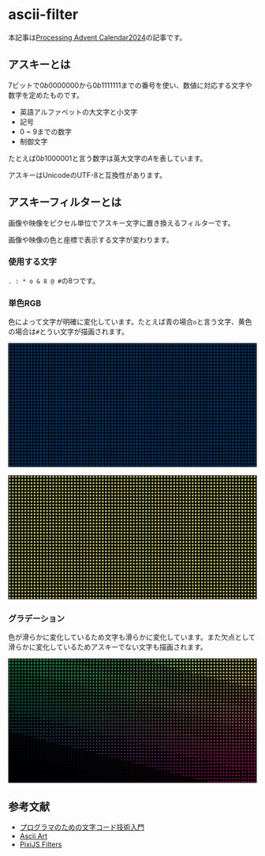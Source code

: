 # ascii-filter

本記事は[Processing Advent Calendar2024](https://adventar.org/calendars/9929)の記事です。

## アスキーとは

$7$ビットで$0b0000000$から$0b1111111$までの番号を使い、数値に対応する文字や数字を定めたものです。

- 英語アルファベットの大文字と小文字
- 記号
- $0$ ~ $9$までの数字
- 制御文字

たとえば$0b1000001$と言う数字は英大文字の$A$を表しています。

アスキーはUnicodeのUTF-8と互換性があります。

## アスキーフィルターとは

画像や映像をピクセル単位でアスキー文字に置き換えるフィルターです。

画像や映像の色と座標で表示する文字が変わります。

### 使用する文字

`. : * o & 8 @ #`の8つです。

### 単色RGB

色によって文字が明確に変化しています。たとえば青の場合```o```と言う文字、黄色の場合は```#```とうい文字が描画されます。

![青の文字oが描画されている画像](./image/Blue.png)

![黄色の文字#が描画されている画像](./image/Yellow.png)

### グラデーション

色が滑らかに変化しているため文字も滑らかに変化しています。また欠点として滑らかに変化しているためアスキーでない文字も描画されます。

![グラデーションにより文字も滑らかに変化している画像](./image/Gradation3.png)

## 参考文献

- [プログラマのための文字コード技術入門](https://gihyo.jp/book/2019/978-4-297-10291-3)
- [Ascii Art](https://www.shadertoy.com/view/lssGDj)
- [PixiJS Filters](https://github.com/pixijs/filters/tree/main/src/ascii)
